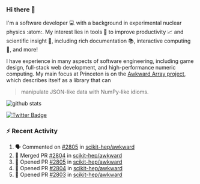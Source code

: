 ### Hi there 👋 

I'm a software developer 💻 with a background in experimental nuclear physics :atom:. My interest lies in tools :wrench: to improve productivity :chart_with_upwards_trend: and scientific insight :telescope:, including rich documentation 📚, interactive computing 🧮, and more! 

I have experience in many aspects of software engineering, including game design, full-stack web development, and high-performance numeric computing. My main focus at Princeton is on the [Awkward Array project](awkward-array.org/), which describes itself as a library that can 
> manipulate JSON-like data with NumPy-like idioms.

![github stats](https://github-readme-stats.vercel.app/api?username=agoose77&show_icons=true&hide_rank=true&hide_title=true&bg_color=30,e76445,904e95&text_color=efe3ec&icon_color=efe3ec)
<!--
**agoose77/agoose77** is a ✨ _special_ ✨ repository because its `README.md` (this file) appears on your GitHub profile.

Here are some ideas to get you started:

- 🔭 I’m currently working on ...
- 🌱 I’m currently learning ...
- 👯 I’m looking to collaborate on ...
- 🤔 I’m looking for help with ...
- 💬 Ask me about ...
- 📫 How to reach me: ...
- 😄 Pronouns: ...
- ⚡ Fun fact: ...
-->

[![Twitter Badge](https://img.shields.io/twitter/follow/agoose77?style=flat-square&logo=Twitter&logoColor=white&color=cornflowerblue)](https://twitter.com/agoose77)

### :zap: Recent Activity

<!--START_SECTION:activity-->
1. 🗣 Commented on [#2805](https://github.com/scikit-hep/awkward/pull/2805#issuecomment-1799587456) in [scikit-hep/awkward](https://github.com/scikit-hep/awkward)
2. 🎉 Merged PR [#2804](https://github.com/scikit-hep/awkward/pull/2804) in [scikit-hep/awkward](https://github.com/scikit-hep/awkward)
3. 💪 Opened PR [#2805](https://github.com/scikit-hep/awkward/pull/2805) in [scikit-hep/awkward](https://github.com/scikit-hep/awkward)
4. 💪 Opened PR [#2804](https://github.com/scikit-hep/awkward/pull/2804) in [scikit-hep/awkward](https://github.com/scikit-hep/awkward)
5. 💪 Opened PR [#2803](https://github.com/scikit-hep/awkward/pull/2803) in [scikit-hep/awkward](https://github.com/scikit-hep/awkward)
<!--END_SECTION:activity-->
